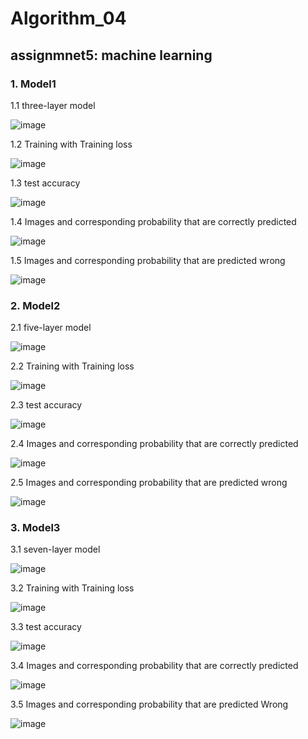 # Algorithm_04
## assignmnet5: machine learning
### 1. Model1
  
  1.1 three-layer model
  
  ![image](https://user-images.githubusercontent.com/107142407/172792177-46d706e5-c3a0-4574-8222-2156a31e7b45.png)
  
  1.2 Training with Training loss
  
  ![image](https://user-images.githubusercontent.com/107142407/172792979-782b2a12-e0d9-407a-b121-a81444fa7ef6.png)

  1.3 test accuracy

  ![image](https://user-images.githubusercontent.com/107142407/172793060-0374510c-93fd-4935-b166-ff0b77bbd107.png)

  
  1.4 Images and corresponding probability that are correctly predicted
  
  ![image](https://user-images.githubusercontent.com/107142407/172793809-ba824db0-01fe-442e-a4b4-7bef48442ec4.png)

  1.5 Images and corresponding probability that are predicted wrong
  
  ![image](https://user-images.githubusercontent.com/107142407/172793583-cf0637d8-f488-4848-8766-30acf875158f.png)


### 2. Model2
  2.1 five-layer model
  
  ![image](https://user-images.githubusercontent.com/107142407/172794197-3b219875-d726-4994-8401-5e844cd9f29b.png)

  2.2 Training with Training loss
  
  ![image](https://user-images.githubusercontent.com/107142407/172794464-495254d8-f7f2-4785-953a-3667c71b66a0.png)
  
  2.3 test accuracy
  
  ![image](https://user-images.githubusercontent.com/107142407/172794513-19f94e03-9f0e-4d7c-a7c0-e8aa6f6e8ebd.png)

  2.4 Images and corresponding probability that are correctly predicted
  
  ![image](https://user-images.githubusercontent.com/107142407/172794927-e8dd0f19-e8ab-4490-aefe-657673e344cb.png)
  
  2.5 Images and corresponding probability that are predicted wrong
  
  ![image](https://user-images.githubusercontent.com/107142407/172794965-1713c53f-ea31-4303-b1f3-4288d68d5a01.png)

### 3. Model3
  3.1 seven-layer model
  
  ![image](https://user-images.githubusercontent.com/107142407/172794270-53b37d84-0531-40da-a121-dc024354fbfa.png)

  3.2 Training with Training loss
  
  ![image](https://user-images.githubusercontent.com/107142407/172795160-a3721dc7-e114-4cde-88fe-17c3dbaf3655.png)

  3.3 test accuracy
  
  ![image](https://user-images.githubusercontent.com/107142407/172795226-b0a1914a-f08f-44f4-ae78-27a29bdac502.png)

  3.4 Images and corresponding probability that are correctly predicted
  
  ![image](https://user-images.githubusercontent.com/107142407/172795274-dd6d958e-648f-408b-9f1d-2957c34e6fe9.png)
  
  3.5 Images and corresponding probability that are predicted Wrong
  
  ![image](https://user-images.githubusercontent.com/107142407/172795321-1b2ea0ef-2d74-49ad-95f0-a28fb37720d7.png)

